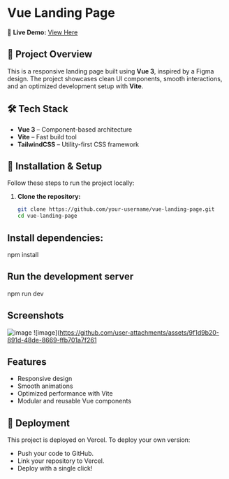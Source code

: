# Vue Landing Page

🚀 **Live Demo:** [View Here](https://positivus-nine-sand.vercel.app/)

## 📌 Project Overview
This is a responsive landing page built using **Vue 3**, inspired by a Figma design. The project showcases clean UI components, smooth interactions, and an optimized development setup with **Vite**.

## 🛠 Tech Stack
- **Vue 3** – Component-based architecture
- **Vite** – Fast build tool
- **TailwindCSS** – Utility-first CSS framework

## 🔧 Installation & Setup
Follow these steps to run the project locally:

1. **Clone the repository:**
   ```sh
   git clone https://github.com/your-username/vue-landing-page.git
   cd vue-landing-page

## Install dependencies:
npm install

## Run the development server
npm run dev

## Screenshots
![image](https://github.com/user-attachments/assets/c8dfba92-ecfc-4eea-b900-7c67771fce63)
![image](https://github.com/user-attachments/assets/9f1d9b20-891d-48de-8669-ffb701a7f261

## Features
- Responsive design
- Smooth animations
- Optimized performance with Vite
- Modular and reusable Vue components


## 🚀 Deployment
This project is deployed on Vercel. To deploy your own version:
- Push your code to GitHub.
- Link your repository to Vercel.
- Deploy with a single click!
